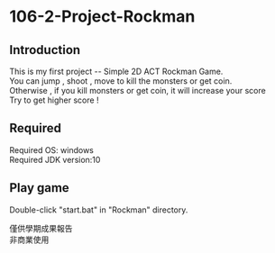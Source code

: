 # 106-2-Project-Rockman
## Introduction
This is my first project -- Simple 2D ACT Rockman Game. <br>
You can jump , shoot , move to kill the monsters or get coin.<br>
Otherwise , if you kill monsters or get coin, it will increase your score<br>
Try to get higher score ! <br>
## Required
Required OS: windows <br>
Required JDK version:10 <br>
## Play game
Double-click "start.bat" in "Rockman" directory.


僅供學期成果報告<br>
非商業使用<br>
